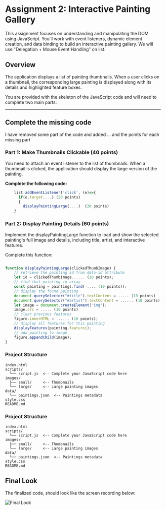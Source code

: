 # Assignment 2: Interactive Painting Gallery

This assignment focuses on understanding and manipulating the DOM using JavaScript. You'll work with event listeners, dynamic element creation, and data binding to build an interactive painting gallery. We will use "Delegation + Mouse Event Handling" on list.

## Overview

The application displays a list of painting thumbnails. When a user clicks on a thumbnail, the corresponding large painting is displayed along with its details and highlighted feature boxes.

You are provided with the skeleton of the JavaScript code and will need to complete two main parts:

---

## Complete the missing code

I have removed some part of the code and added ... and the points for each missing part

### Part 1: Make Thumbnails Clickable (40 points)

You need to attach an event listener to the list of thumbnails. When a thumbnail is clicked, the application should display the large version of the painting.

**Complete the following code:**

```javascript
    list.addEventListener('click', (e)=>{
      if(e.target....) (20 points)
      {
        displayPaintingLarge(....)  (20 points)
    }
```

### Part 2: Display Painting Details (60 points)

Implement the displayPaintingLarge function to load and show the selected painting's full image and details, including title, artist, and interactive features.

Complete this function:

```javascript

function displayPaintingLarge(clickedThumbImage) {
    // retrieve the painting id from data-id attribute
    let id = clickedThumbImage...... (10 points);
    // find that painting in array
    const painting = paintings.find( .... (10 points));
    // display the found painting
    document.querySelector("#title").textContent = ..... (10 points)
    document.querySelector("#artist").textContent = ...... (10 points)
    let image = document.createElement('img');
    image.src = ..... (10 points)
    // clear previous features
    figure.innerHTML = ...... (10 points);
    // display all features for this painting
    displayFeatures(painting.features);
    // add painting to image
    figure.appendChild(image);
}
```

### Project Structure

```plaintext
index.html
scripts/
  └── script.js  <-- Complete your JavaScript code here
images/
  ├── small/     <-- Thumbnails
  └── large/     <-- Large painting images
data/
  └── paintings.json  <-- Paintings metadata
style.css
README.md
```


### Project Structure

```plaintext
index.html
scripts/
  └── script.js  <-- Complete your JavaScript code here
images/
  ├── small/     <-- Thumbnails
  └── large/     <-- Large painting images
data/
  └── paintings.json  <-- Paintings metadata
style.css
README.md
```

## Final Look

The finalized code, should look like the screen recording below:

![Final Look](./img/review.gif)